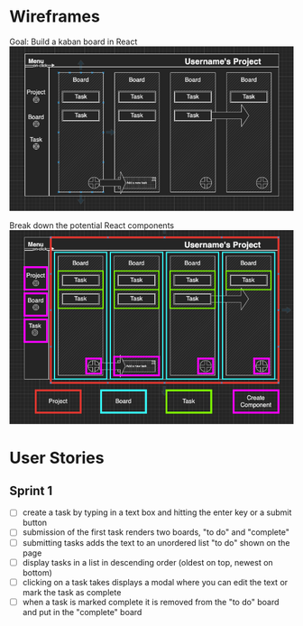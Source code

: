 # Wireframes

Goal: Build a kaban board in React 
![Wireframe of landing page.](./images/wireframe.png)

Break down the potential React components
![Wireframe of landing page with colored outlines marking different components.](./images/wireframe-with-components.png)


# User Stories
## Sprint 1
- [ ] create a task by typing in a text box and hitting the enter key or a submit button
- [ ] submission of the first task renders two boards, "to do" and "complete"
- [ ] submitting tasks adds the text to an unordered list "to do" shown on the page
- [ ] display tasks in a list in descending order (oldest on top, newest on bottom)
- [ ] clicking on a task takes displays a modal where you can edit the text or mark the task as complete
- [ ] when a task is marked complete it is removed from the "to do" board and put in the "complete" board
